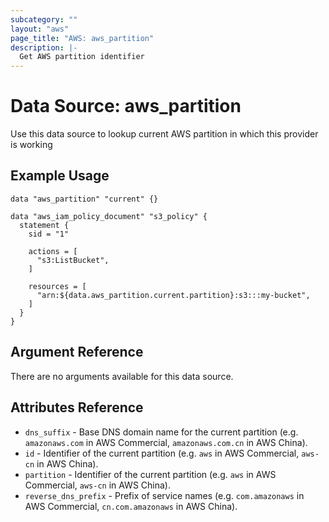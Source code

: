 ```yaml
---
subcategory: ""
layout: "aws"
page_title: "AWS: aws_partition"
description: |-
  Get AWS partition identifier
---
```


# Data Source: aws_partition

Use this data source to lookup current AWS partition in which this provider is working

## Example Usage

```hcl
data "aws_partition" "current" {}

data "aws_iam_policy_document" "s3_policy" {
  statement {
    sid = "1"

    actions = [
      "s3:ListBucket",
    ]

    resources = [
      "arn:${data.aws_partition.current.partition}:s3:::my-bucket",
    ]
  }
}
```

## Argument Reference

There are no arguments available for this data source.

## Attributes Reference

* `dns_suffix` - Base DNS domain name for the current partition (e.g. `amazonaws.com` in AWS Commercial, `amazonaws.com.cn` in AWS China).
* `id` - Identifier of the current partition (e.g. `aws` in AWS Commercial, `aws-cn` in AWS China).
* `partition` - Identifier of the current partition (e.g. `aws` in AWS Commercial, `aws-cn` in AWS China).
* `reverse_dns_prefix` - Prefix of service names (e.g. `com.amazonaws` in AWS Commercial, `cn.com.amazonaws` in AWS China).
